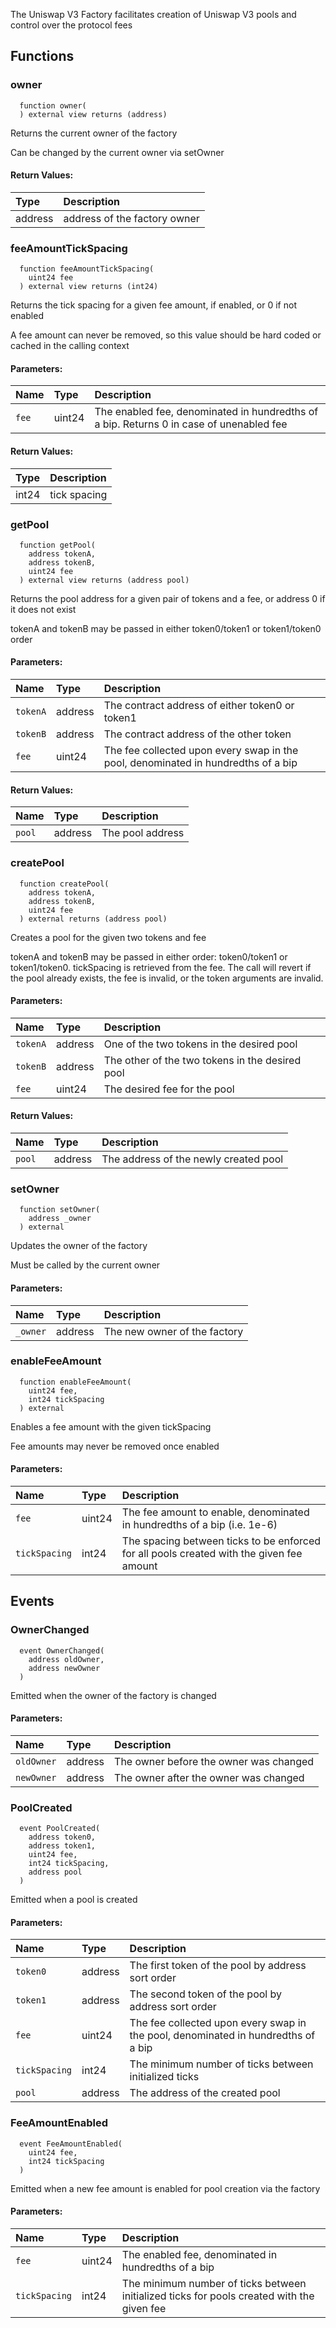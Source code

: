 The Uniswap V3 Factory facilitates creation of Uniswap V3 pools and control over the protocol fees


## Functions
### owner
```solidity
  function owner(
  ) external view returns (address)
```
Returns the current owner of the factory

Can be changed by the current owner via setOwner


#### Return Values:
| Type          | Description                                                                  |
| :------------ | :--------------------------------------------------------------------------- |
| address | address of the factory owner
### feeAmountTickSpacing
```solidity
  function feeAmountTickSpacing(
    uint24 fee
  ) external view returns (int24)
```
Returns the tick spacing for a given fee amount, if enabled, or 0 if not enabled

A fee amount can never be removed, so this value should be hard coded or cached in the calling context

#### Parameters:
| Name | Type | Description                                                          |
| :--- | :--- | :------------------------------------------------------------------- |
|`fee` | uint24 | The enabled fee, denominated in hundredths of a bip. Returns 0 in case of unenabled fee

#### Return Values:
| Type          | Description                                                                  |
| :------------ | :--------------------------------------------------------------------------- |
| int24 | tick spacing
### getPool
```solidity
  function getPool(
    address tokenA,
    address tokenB,
    uint24 fee
  ) external view returns (address pool)
```
Returns the pool address for a given pair of tokens and a fee, or address 0 if it does not exist

tokenA and tokenB may be passed in either token0/token1 or token1/token0 order

#### Parameters:
| Name | Type | Description                                                          |
| :--- | :--- | :------------------------------------------------------------------- |
|`tokenA` | address | The contract address of either token0 or token1
|`tokenB` | address | The contract address of the other token
|`fee` | uint24 | The fee collected upon every swap in the pool, denominated in hundredths of a bip

#### Return Values:
| Name                           | Type          | Description                                                                  |
| :----------------------------- | :------------ | :--------------------------------------------------------------------------- |
|`pool`| address | The pool address
### createPool
```solidity
  function createPool(
    address tokenA,
    address tokenB,
    uint24 fee
  ) external returns (address pool)
```
Creates a pool for the given two tokens and fee

tokenA and tokenB may be passed in either order: token0/token1 or token1/token0. tickSpacing is retrieved
from the fee. The call will revert if the pool already exists, the fee is invalid, or the token arguments
are invalid.

#### Parameters:
| Name | Type | Description                                                          |
| :--- | :--- | :------------------------------------------------------------------- |
|`tokenA` | address | One of the two tokens in the desired pool
|`tokenB` | address | The other of the two tokens in the desired pool
|`fee` | uint24 | The desired fee for the pool

#### Return Values:
| Name                           | Type          | Description                                                                  |
| :----------------------------- | :------------ | :--------------------------------------------------------------------------- |
|`pool`| address | The address of the newly created pool
### setOwner
```solidity
  function setOwner(
    address _owner
  ) external
```
Updates the owner of the factory

Must be called by the current owner

#### Parameters:
| Name | Type | Description                                                          |
| :--- | :--- | :------------------------------------------------------------------- |
|`_owner` | address | The new owner of the factory

### enableFeeAmount
```solidity
  function enableFeeAmount(
    uint24 fee,
    int24 tickSpacing
  ) external
```
Enables a fee amount with the given tickSpacing

Fee amounts may never be removed once enabled

#### Parameters:
| Name | Type | Description                                                          |
| :--- | :--- | :------------------------------------------------------------------- |
|`fee` | uint24 | The fee amount to enable, denominated in hundredths of a bip (i.e. 1e-6)
|`tickSpacing` | int24 | The spacing between ticks to be enforced for all pools created with the given fee amount

## Events
### OwnerChanged
```solidity
  event OwnerChanged(
    address oldOwner,
    address newOwner
  )
```
Emitted when the owner of the factory is changed


#### Parameters:
| Name                           | Type          | Description                                    |
| :----------------------------- | :------------ | :--------------------------------------------- |
|`oldOwner`| address | The owner before the owner was changed
|`newOwner`| address | The owner after the owner was changed
### PoolCreated
```solidity
  event PoolCreated(
    address token0,
    address token1,
    uint24 fee,
    int24 tickSpacing,
    address pool
  )
```
Emitted when a pool is created


#### Parameters:
| Name                           | Type          | Description                                    |
| :----------------------------- | :------------ | :--------------------------------------------- |
|`token0`| address | The first token of the pool by address sort order
|`token1`| address | The second token of the pool by address sort order
|`fee`| uint24 | The fee collected upon every swap in the pool, denominated in hundredths of a bip
|`tickSpacing`| int24 | The minimum number of ticks between initialized ticks
|`pool`| address | The address of the created pool
### FeeAmountEnabled
```solidity
  event FeeAmountEnabled(
    uint24 fee,
    int24 tickSpacing
  )
```
Emitted when a new fee amount is enabled for pool creation via the factory


#### Parameters:
| Name                           | Type          | Description                                    |
| :----------------------------- | :------------ | :--------------------------------------------- |
|`fee`| uint24 | The enabled fee, denominated in hundredths of a bip
|`tickSpacing`| int24 | The minimum number of ticks between initialized ticks for pools created with the given fee
